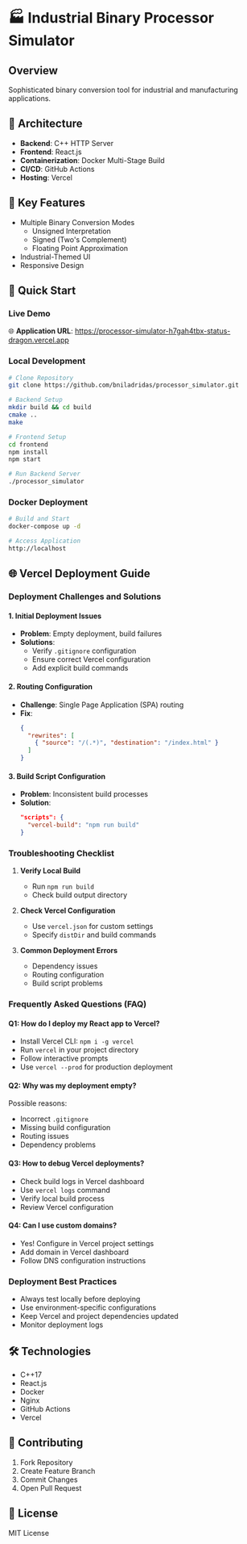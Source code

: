 # 🏭 Industrial Binary Processor Simulator

## Overview
Sophisticated binary conversion tool for industrial and manufacturing applications.

## 🚀 Architecture
- **Backend**: C++ HTTP Server
- **Frontend**: React.js 
- **Containerization**: Docker Multi-Stage Build
- **CI/CD**: GitHub Actions
- **Hosting**: Vercel

## 🌟 Key Features
- Multiple Binary Conversion Modes
  - Unsigned Interpretation
  - Signed (Two's Complement)
  - Floating Point Approximation
- Industrial-Themed UI
- Responsive Design

## 🚀 Quick Start

### Live Demo
🌐 **Application URL**: https://processor-simulator-h7gah4tbx-status-dragon.vercel.app

### Local Development
```bash
# Clone Repository
git clone https://github.com/bniladridas/processor_simulator.git

# Backend Setup
mkdir build && cd build
cmake ..
make

# Frontend Setup
cd frontend
npm install
npm start

# Run Backend Server
./processor_simulator
```

### Docker Deployment
```bash
# Build and Start
docker-compose up -d

# Access Application
http://localhost
```

## 🌐 Vercel Deployment Guide

### Deployment Challenges and Solutions

#### 1. Initial Deployment Issues
- **Problem**: Empty deployment, build failures
- **Solutions**:
  - Verify `.gitignore` configuration
  - Ensure correct Vercel configuration
  - Add explicit build commands

#### 2. Routing Configuration
- **Challenge**: Single Page Application (SPA) routing
- **Fix**: 
  ```json
  {
    "rewrites": [
      { "source": "/(.*)", "destination": "/index.html" }
    ]
  }
  ```

#### 3. Build Script Configuration
- **Problem**: Inconsistent build processes
- **Solution**: 
  ```json
  "scripts": {
    "vercel-build": "npm run build"
  }
  ```

### Troubleshooting Checklist

1. **Verify Local Build**
   - Run `npm run build`
   - Check build output directory

2. **Check Vercel Configuration**
   - Use `vercel.json` for custom settings
   - Specify `distDir` and build commands

3. **Common Deployment Errors**
   - Dependency issues
   - Routing configuration
   - Build script problems

### Frequently Asked Questions (FAQ)

#### Q1: How do I deploy my React app to Vercel?
- Install Vercel CLI: `npm i -g vercel`
- Run `vercel` in your project directory
- Follow interactive prompts
- Use `vercel --prod` for production deployment

#### Q2: Why was my deployment empty?
Possible reasons:
- Incorrect `.gitignore`
- Missing build configuration
- Routing issues
- Dependency problems

#### Q3: How to debug Vercel deployments?
- Check build logs in Vercel dashboard
- Use `vercel logs` command
- Verify local build process
- Review Vercel configuration

#### Q4: Can I use custom domains?
- Yes! Configure in Vercel project settings
- Add domain in Vercel dashboard
- Follow DNS configuration instructions

### Deployment Best Practices
- Always test locally before deploying
- Use environment-specific configurations
- Keep Vercel and project dependencies updated
- Monitor deployment logs

## 🛠 Technologies
- C++17
- React.js
- Docker
- Nginx
- GitHub Actions
- Vercel

## 🤝 Contributing
1. Fork Repository
2. Create Feature Branch
3. Commit Changes
4. Open Pull Request

## 📄 License
MIT License
